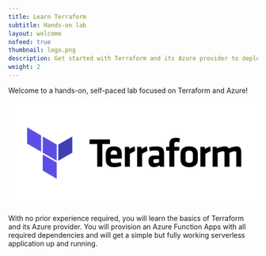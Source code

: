 ```yaml
---
title: Learn Terraform
subtitle: Hands-on lab
layout: welcome
nofeed: true
thumbnail: logo.png
description: Get started with Terraform and its Azure provider to deploy serverless functions and more.
weight: 2
---
```


Welcome to a hands-on, self-paced lab focused on Terraform and Azure!

![Terraform](logo.png)

With no prior experience required, you will learn the basics of Terraform and its Azure provider. You will provision an Azure Function Apps with all required dependencies and will get a simple but fully working serverless application up and running.
